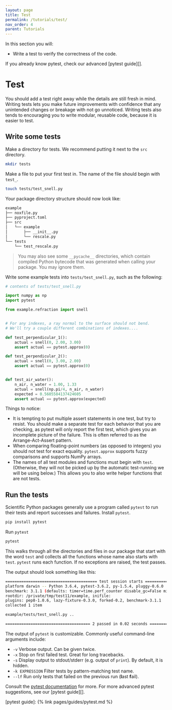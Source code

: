 ```yaml
---
layout: page
title: Test
permalink: /tutorials/test/
nav_order: 4
parent: Tutorials
---
```


In this section you will:

- Write a test to verify the correctness of the code.

If you already know pytest, check our advanced [pytest guide][].

# Test

You should add a test right away while the details are still fresh in mind.
Writing tests lets you make future improvements with confidence that any
unintended changes or breakage with not go unnoticed. Writing tests also tends
to encouraging you to write modular, reusable code, because it is easier to
test.

## Write some tests

Make a directory for tests. We recommend putting it next to the `src` directory.

```bash
mkdir tests
```

Make a file to put your first test in. The name of the file should begin with
`test_`.

```bash
touch tests/test_snell.py
```

Your package directory structure should now look like:

```bash
example
├── noxfile.py
├── pyproject.toml
├── src
│   └── example
│       ├── __init__.py
│       └── rescale.py
└── tests
    └── test_rescale.py
```

> You may also see some `__pycache__` directories, which contain compiled Python
> bytecode that was generated when calling your package. You may ignore them.

Write some example tests into `tests/test_snell.py`, such as the following:

```py
# contents of tests/test_snell.py

import numpy as np
import pytest

from example.refraction import snell


# For any indexes, a ray normal to the surface should not bend.
# We'll try a couple different combinations of indexes....

def test_perpendicular_1():
    actual = snell(0, 2.00, 3.00)
    assert actual == pytest.approx(0)

def test_perpendicular_2():
    actual = snell(0, 3.00, 2.00)
    assert actual == pytest.approx(0)


def test_air_water():
    n_air, n_water = 1.00, 1.33
    actual = snell(np.pi/4, n_air, n_water)
    expected = 0.5605584137424605
    assert actual == pytest.approx(expected)
```

Things to notice:

- It is tempting to put multiple assert statements in one test, but try to
  resist. You should make a separate test for each behavior that you are
  checking, as pytest will only report the first test, which gives you an
  incomplete picture of the failure. This is often referred to as the
  Arrange-Act-Assert pattern.
- When comparing floating-point numbers (as opposed to integers) you should not
  test for exact equality. `pytest.approx` supports fuzzy comparisons and
  supports NumPy arrays.
- The names of all test modules and functions must begin with `test`.
  (Otherwise, they will not be picked up by the automatic test-running we will
  be using below.) This allows you to also write helper functions that are not
  tests.

## Run the tests

Scientific Python packages generally use a program called `pytest` to run their
tests and report successes and failures. Install `pytest`.

```bash
pip install pytest
```

Run `pytest`

```bash
pytest
```

This walks through all the directories and files in our package that start with
the word `test` and collects all the functions whose name also starts with
`test`. `pytest` runs each function. If no exceptions are raised, the test
passes.

The output should look something like this:

```bash
======================================== test session starts ========================================
platform darwin -- Python 3.6.4, pytest-3.6.2, py-1.5.4, pluggy-0.6.0
benchmark: 3.1.1 (defaults: timer=time.perf_counter disable_gc=False min_rounds=5 min_time=0.000005 max_time=1.0 calibration_precision=10 warmup=False warmup_iterations=100000)
rootdir: /private/tmp/test11/example, inifile:
plugins: pep8-1.0.6, lazy-fixture-0.3.0, forked-0.2, benchmark-3.1.1
collected 1 item

example/tests/test_snell.py ..                                                                 [100%]

===================================== 2 passed in 0.02 seconds ======================================
```

The output of `pytest` is customizable. Commonly useful command-line arguments
include:

- `-v` Verbose output. Can be given twice.
- `-x` Stop on first failed test. Great for long tracebacks.
- `-s` Display output to stdout/stderr (e.g. output of `print`). By default, it
  is hidden.
- `-k EXPRESSION` Filter tests by pattern-matching test name.
- `--lf` Run only tests that failed on the previous run (**l**ast **f**ail).

Consult the [pytest documentation][] for more. For more advanced pytest
suggestions, see our [pytest guide][].

<!-- prettier-ignore-start -->

[pytest documentation]: https://docs.pytest.org/en/latest/
[pytest guide]: {% link pages/guides/pytest.md %}

<!-- prettier-ignore-end -->
